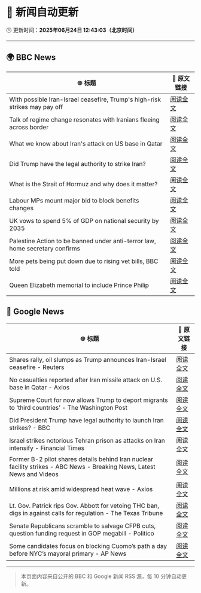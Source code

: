 # 🧠 新闻自动更新

🕒 更新时间：**2025年06月24日 12:43:03（北京时间）**

---

## 🌍 BBC News

| 🌐 标题 | 🔗 原文链接 |
|--------|-------------|
| With possible Iran-Israel ceasefire, Trump's high-risk strikes may pay off | [阅读全文](https://www.bbc.com/news/articles/cdr3yxgjd6ro) |
| Talk of regime change resonates with Iranians fleeing across border | [阅读全文](https://www.bbc.com/news/articles/cy9xl4nrq8wo) |
| What we know about Iran's attack on US base in Qatar | [阅读全文](https://www.bbc.com/news/articles/cdjxdgjpd48o) |
| Did Trump have the legal authority to strike Iran? | [阅读全文](https://www.bbc.com/news/articles/c4gkw04yze1o) |
| What is the Strait of Hormuz and why does it matter? | [阅读全文](https://www.bbc.com/news/articles/c78n6p09pzno) |
| Labour MPs mount major bid to block benefits changes | [阅读全文](https://www.bbc.com/news/articles/c8d6947ej5ro) |
| UK vows to spend 5% of GDP on national security by 2035 | [阅读全文](https://www.bbc.com/news/articles/c07dk90d94vo) |
| Palestine Action to be banned under anti-terror law, home secretary confirms | [阅读全文](https://www.bbc.com/news/articles/c4g83l33wdeo) |
| More pets being put down due to rising vet bills, BBC told | [阅读全文](https://www.bbc.com/news/articles/ce9xjmz70m5o) |
| Queen Elizabeth memorial to include Prince Philip | [阅读全文](https://www.bbc.com/news/articles/cy8g98zxgg6o) |

## 📰 Google News

| 🌐 标题 | 🔗 原文链接 |
|--------|-------------|
| Shares rally, oil slumps as Trump announces Iran-Israel ceasefire - Reuters | [阅读全文](https://news.google.com/rss/articles/CBMie0FVX3lxTFByTnNqYWdGZkswbTBTY0xBZ3ZZdlZ5YkhwS2ZxbW9Ea0hETWZMaGlyaWhEdUxzQnBoZ1NVdk1Cckk2eEZyYmhSMVpaZGlmaWdmMktPX3RJb1RmOVpzUnhXenFCSGdCMmlXVWRqWUo0Nk5Ua1lmUm9VR014Zw?oc=5) |
| No casualties reported after Iran missile attack on U.S. base in Qatar - Axios | [阅读全文](https://news.google.com/rss/articles/CBMidEFVX3lxTE8wNjdNUlpiS1o3UFp3RVNQd1JxUUU5Znh2aHNWMWNPNGtCSkdaS3hmTU45SlhlNzRaOWpwbG90LUVlT18wZVlWT0hLLTZRNVp2aFNtand0VWJwSWVfdGVLcXh1c0RTZVFocXNNSjBiZk5JR3BH?oc=5) |
| Supreme Court for now allows Trump to deport migrants to ‘third countries’ - The Washington Post | [阅读全文](https://news.google.com/rss/articles/CBMirwFBVV95cUxQc0lIWjBMSi00TTF3bmxrOXdua0x6S3BzMGJjLWltdWNtMUw1Y1phREZ3bkZtVXgtbUlzeWRGSEk5UGtrSXhMQzI2VjN1NVVZRkRPMXMtSk5DMllDYXZMNEFWbklfT3p0TmdvZnNkT1pua3htc3ZQN0dqT0FZRDBGcGtvVDdjZk1CY2lHZmcyQUluYjJpd2U1dGF1d09QWGZqcHNwN2VJOXFYS1ZHeFJR?oc=5) |
| Did President Trump have legal authority to launch Iran strikes? - BBC | [阅读全文](https://news.google.com/rss/articles/CBMiWkFVX3lxTE5aMFowcEdITHpJOU9tRjc2NThsU0QyNm1HNEpidElBVWFzZ21PeFVyVF9nVmppbldvY0Fia3Vwc0ZGc2ZtRzdWRmZjZTlobTk1RHplVEhyeDR1Z9IBX0FVX3lxTFBsaDktY2EwUG00bzhwT1FCRTljdzNyNlBKMFVoT2k5RTJiN0xhZGl2bEVTZ0NyX09VM0Ewa1kxWFR6ZGxKcmdYanpyUWRlV0xELVRfZEE2YVJ2VjRVSGVj?oc=5) |
| Israel strikes notorious Tehran prison as attacks on Iran intensify - Financial Times | [阅读全文](https://news.google.com/rss/articles/CBMicEFVX3lxTFBRLTB6bkZfajd4YzMxajhPNGs1X2o4My1iM1hGYk92Tk80LXdfeGNiV0NEYkdIcHd1Z1dwNl9fT0NGMFc1Rm5xdFJ2MElLcExRTHNpTzV0aVMxc3ZsWVhsNGlkdHVGZk01a0RZaWdnTmM?oc=5) |
| Former B-2 pilot shares details behind Iran nuclear facility strikes - ABC News - Breaking News, Latest News and Videos | [阅读全文](https://news.google.com/rss/articles/CBMinAFBVV95cUxNd21fenJ5aEcxWnltVDdpZmdvcG0zMUkzd3ZTR196VW4tVVRFM01xTklGbkdKWS1mVUVIajRqaEN0WGtoUHBRUzhyYjlJa3lyY25RS2dPN0xjX0xKSzB0QTFxbWhrV05KQ1dLckVTQUp5ZGdJQkZzMEE1QjJURzY3S0hDM1o4c1BKRS1aNk10Y2xQQkFHUTZfcTNzUlLSAaIBQVVfeXFMTndSNU1XTk1WcEpnU0Zac0hYajRZNzRpbTNzeXRZQU01X0luRFoydW1NeHJiNWhNRnZJWDBnc3RieVR1aE9POF8yeVoyNVM1QjBHd1BkblBsWUFISXhUUndSanl5cFUyUUI0OGVnemZNbjhwM0VNYzU3SVVOd1IxVEJLdTlQbGpFU21rQlk3RFg1MDF4eGg0bUhLOU9uc3VNekx3?oc=5) |
| Millions at risk amid widespread heat wave - Axios | [阅读全文](https://news.google.com/rss/articles/CBMiVEFVX3lxTE80MEVRNzRsSmJTSC10M29hZ0FTaGxtMEUxRzVWdk1nanBwdGI5Z19Bb0N6clFhVTlEdjQ3UWVTUnhjVDNicWtZU2N0Y2NGVFZtVXpHdw?oc=5) |
| Lt. Gov. Patrick rips Gov. Abbott for vetoing THC ban, digs in against calls for regulation - The Texas Tribune | [阅读全文](https://news.google.com/rss/articles/CBMikgFBVV95cUxQdFZBRTdKalkxeFNCNEg3alA0QUUxQ1htelFyemhwc0o2aUZ5dDBsTnppSUlZbFVxMzlwUTRhZXJIa3VHOF9CYmdxaEoyVWg5cVpYRHc3dndJdXhrVG1ud1AwcjNEX2IyaHh5eGRFd093LXFoY09YU1lIX3k1bFRqcWREZjdkbWowNGNxa1lYU1ZPZw?oc=5) |
| Senate Republicans scramble to salvage CFPB cuts, question funding request in GOP megabill - Politico | [阅读全文](https://news.google.com/rss/articles/CBMirAFBVV95cUxQWklDMmV6MHNfdFAwNmFwQXE3OG92RG5wM0NSa2M0dFByYzd1VGY4dFZhVHljWkUxdUxzU1hVanBFOGFhOTNQWW0yLTFiZmJLSGtKZVBsV1JvSW01eV9RZVlDQXNMbFYxSVlqWHVMYjgxQnliZl9sMFc3ZDFrSUVhbTJ2bFRTd1Y2cFpzVUI2TDVickk0NEZqT0F6RFlGM0xBenZMVFhkbjV2UTMx?oc=5) |
| Some candidates focus on blocking Cuomo’s path a day before NYC’s mayoral primary - AP News | [阅读全文](https://news.google.com/rss/articles/CBMilAFBVV95cUxON05LRnM2bV82Nkc0bTRaakE1VExrZ1lMQW9HSTZZQ2xEclNwU1ptS0VQWEdzNUtYQkNIams1VDR0SEpIdEktdHVZenp3bFU5a3hKOExkZFVpWE1xWG15bGxVTHVkSlJxdWhfbElfajBkRF9JYkhjcExhc1ZLRjRSLXhLZTFqRVJfRDhmR3dCT1ZSbkpD?oc=5) |

---
> 本页面内容来自公开的 BBC 和 Google 新闻 RSS 源，每 10 分钟自动更新。